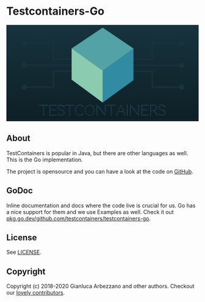 # Testcontainers-Go

![Testcontainers logo](./logo.png)

## About

TestContainers is popular in Java, but there are other languages as well. This
is the Go implementation.

The project is opensource and you can have a look at the code on
[GitHub](https://github.com/testcontainers/testcontainers-go).

## GoDoc

Inline documentation and docs where the code live is crucial for us. Go has a
nice support for them and we use Examples as well. Check it out
[pkg.go.dev/github.com/testcontainers/testcontainers-go](https://pkg.go.dev/github.com/testcontainers/testcontainers-go?tab=doc).

## License

See [LICENSE](https://github.com/testcontainers/testcontainers-go/blob/master/LICENSE).

## Copyright

Copyright (c) 2018-2020 Gianluca Arbezzano and other authors.
Checkout our [lovely
contributors](https://github.com/testcontainers/testcontainers-go/graphs/contributors).
